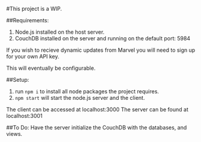 #This project is a WIP.

##Requirements:
1. Node.js installed on the host server.
2. CouchDB installed on the server and running on the default port: 5984

If you wish to recieve dynamic updates from Marvel you will need to sign up for your own API key.

This will eventually be configurable.

##Setup:
1. run ```npm i``` to install all node packages the project requires.
2. ```npm start``` will start the node.js server and the client.

The client can be accessed at localhost:3000
The server can be found at localhost:3001 

##To Do:
Have the server initialize the CouchDB with the databases, and views. 